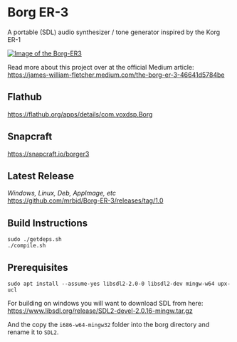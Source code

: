 # Borg ER-3
A portable (SDL) audio synthesizer / tone generator inspired by the Korg ER-1

[![Image of the Borg-ER3](https://dashboard.snapcraft.io/site_media/appmedia/2023/01/borger3_eyBQLNu.png)](https://www.youtube.com/watch?v=gLB91cO6RaE "Borg ER-3 FART Oscillators Demonstration Video")

Read more about this project over at the official Medium article:<br>
https://james-william-fletcher.medium.com/the-borg-er-3-46641d5784be

## Flathub
https://flathub.org/apps/details/com.voxdsp.Borg

## Snapcraft
https://snapcraft.io/borger3

## Latest Release
*Windows, Linux, Deb, AppImage, etc*<br>
https://github.com/mrbid/Borg-ER-3/releases/tag/1.0

## Build Instructions
```
sudo ./getdeps.sh
./compile.sh
```

## Prerequisites
`sudo apt install --assume-yes libsdl2-2.0-0 libsdl2-dev mingw-w64 upx-ucl`

For building on windows you will want to download SDL from here:<br>
https://www.libsdl.org/release/SDL2-devel-2.0.16-mingw.tar.gz

And the copy the `i686-w64-mingw32` folder into the borg directory
and rename it to `SDL2`.

